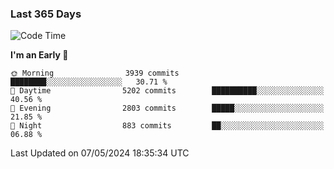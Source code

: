 ### Last 365 Days
<!--START_SECTION:waka-->
![Code Time](http://img.shields.io/badge/Code%20Time-688%20hrs%2044%20mins-blue)

**I'm an Early 🐤** 

```text
🌞 Morning                3939 commits        ████████░░░░░░░░░░░░░░░░░   30.71 % 
🌆 Daytime                5202 commits        ██████████░░░░░░░░░░░░░░░   40.56 % 
🌃 Evening                2803 commits        █████░░░░░░░░░░░░░░░░░░░░   21.85 % 
🌙 Night                  883 commits         ██░░░░░░░░░░░░░░░░░░░░░░░   06.88 % 
```



 Last Updated on 07/05/2024 18:35:34 UTC
<!--END_SECTION:waka-->

<!--
**BrianCurliss/BrianCurliss** is a ✨ _special_ ✨ repository because its `README.md` (this file) appears on your GitHub profile.

Here are some ideas to get you started:

- 🔭 I’m currently working on ...
- 🌱 I’m currently learning ...
- 👯 I’m looking to collaborate on ...
- 🤔 I’m looking for help with ...
- 💬 Ask me about ...
- 📫 How to reach me: ...
- 😄 Pronouns: ...
- ⚡ Fun fact: ...
-->
